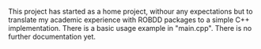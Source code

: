 This project has started as a home project, withour any expectations but to translate my academic experience with ROBDD packages to a simple C++ implementation. There is a basic usage example in "main.cpp". There is no further documentation yet.
